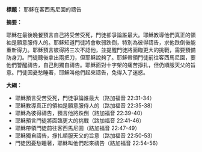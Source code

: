 **標題：** 耶穌在客西馬尼園的禱告

**摘要：**

耶穌在最後晚餐預言自己將受苦受死，門徒卻爭論誰最大。耶穌教導他們真正的領袖是願意服侍人的。耶穌知道門徒將會軟弱跌倒，特別為彼得禱告，求他跌倒後能重新得力。耶穌預言彼得將三次不認他，並提醒門徒將面臨更大的挑戰，需要預備防身刀。門徒聽後拿出兩把刀，但耶穌說夠了。耶穌帶領門徒前往客西馬尼園，要他們警醒禱告，自己則獨自禱告。耶穌面對十字架的痛苦掙扎，但仍順服天父的旨意。門徒因憂愁睡著，耶穌叫他們起來禱告，免得入了迷惑。

**大綱：**

* 耶穌預言受苦受死，門徒爭論誰最大（路加福音 22:31-34）
* 耶穌教導真正的領袖是願意服侍人的（路加福音 22:35-38）
* 耶穌為彼得禱告，預言他將跌倒（路加福音 22:39-40）
* 耶穌預言門徒將面臨更大的挑戰（路加福音 22:41-46）
* 耶穌帶領門徒前往客西馬尼園（路加福音 22:47-49）
* 耶穌獨自禱告，掙扎順服天父的旨意（路加福音 22:50-53）
* 門徒因憂愁睡著，耶穌叫他們起來禱告（路加福音 22:54-56）